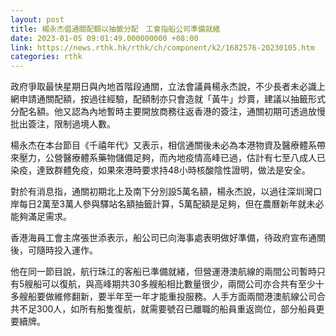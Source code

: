 ```yaml
---
layout: post
title: 楊永杰倡通關配額以抽籤分配　工會指船公司準備就緒
date: 2023-01-05 09:01:49.000000000 +08:00
link: https://news.rthk.hk/rthk/ch/component/k2/1682576-20230105.htm
categories: rthk
---
```


政府爭取最快星期日與內地首階段通關，立法會議員楊永杰說，不少長者未必識上網申請通關配額，按過往經驗，配額制亦只會造就「黃牛」炒賣，建議以抽籤形式分配名額。他又認為內地暫時主要開放商務往返香港的簽注，通關初期可透過放慢批出簽注，限制過境人數。

楊永杰在本台節目《千禧年代》又表示，相信通關後未必為本港物資及醫療體系帶來壓力，公營醫療體系藥物儲備足夠，而內地疫情高峰已過，估計有七至八成人已染疫，達致群體免疫，如果來港時要求持48小時核酸陰性證明，做法是安全。

對於有消息指，通關初期北上及南下分別設5萬名額，楊永杰說，以過往深圳灣口岸每日2萬至3萬人參與驛站名額抽籤計算，5萬配額是足夠，但在農曆新年就未必能夠滿足需求。

香港海員工會主席張世添表示，船公司已向海事處表明做好準備，待政府宣布通關後，可隨時投入運作。 

他在同一節目說，航行珠江的客船已準備就緒，但營運港澳航線的兩間公司暫時只有5艘船可以復航，與高峰期共30多艘船相比數量很少，兩間公司亦合共有至少十多艘船要做維修翻新，要半年至一年才能重投服務。人手方面兩間港澳航線公司合共不足300人，如所有船隻復航，就需要號召已離職的船員重返崗位，部分船員更要續牌。
